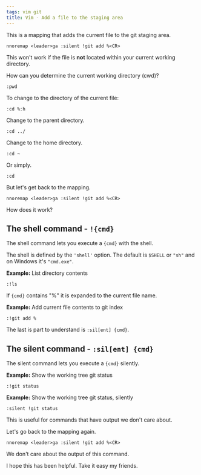 ```yaml
---
tags: vim git
title: Vim - Add a file to the staging area
---
```


This is a mapping that adds the current file to the git staging area.

```vim
nnoremap <leader>ga :silent !git add %<CR>
```

This won't work if the file is **not** located within your current working directory.

How can you determine the current working directory (cwd)?

```vim
:pwd
```

To change to the directory of the current file:

```vim
:cd %:h
```

Change to the parent directory.

```vim
:cd ../
```

Change to the home directory.

```vim
:cd ~
```

Or simply.

```vim
:cd
```

But let's get back to the mapping.

```vim
nnoremap <leader>ga :silent !git add %<CR>
```

How does it work?

## The shell command - `!{cmd}`

The shell command lets you execute a `{cmd}` with the shell.

The shell is defined by the `'shell'` option. The default is `$SHELL` or `"sh"` and on Windows it's `"cmd.exe"`.

**Example:** List directory contents

```vim
:!ls
```

If `{cmd}` contains "%" it is expanded to the current file name.

**Example:** Add current file contents to git index

```vim
:!git add %
```

The last is part to understand is `:sil[ent] {cmd}`.

## The silent command - `:sil[ent] {cmd}`

The silent command lets you execute a `{cmd}` silently.

**Example:** Show the working tree git status

```vim
:!git status
```

**Example:** Show the working tree git status, silently

```vim
:silent !git status
```

This is useful for commands that have output we don't care about.

Let's go back to the mapping again.

```vim
nnoremap <leader>ga :silent !git add %<CR>
```

We don't care about the output of this command.

I hope this has been helpful. Take it easy my friends.
